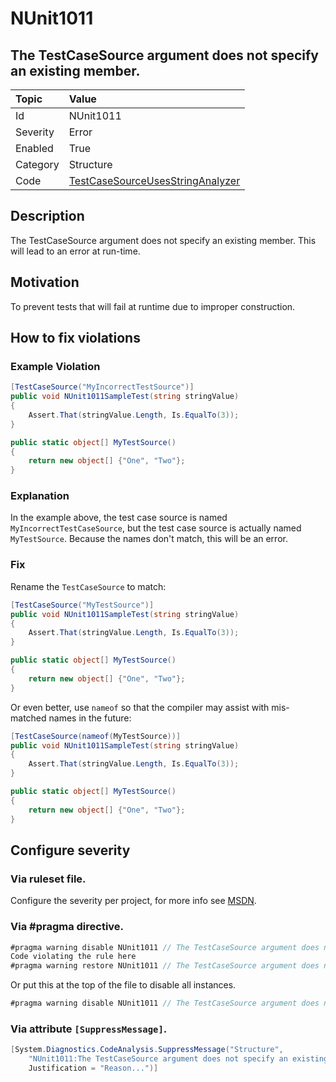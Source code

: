 # NUnit1011
## The TestCaseSource argument does not specify an existing member.

| Topic    | Value
| :--      | :--
| Id       | NUnit1011
| Severity | Error
| Enabled  | True
| Category | Structure
| Code     | [TestCaseSourceUsesStringAnalyzer](https://github.com/nunit/nunit.analyzers/blob/master/src/nunit.analyzers/TestCaseSourceUsage/TestCaseSourceUsesStringAnalyzer.cs)


## Description

The TestCaseSource argument does not specify an existing member. This will lead to an error at run-time.

## Motivation

To prevent tests that will fail at runtime due to improper construction.

## How to fix violations

### Example Violation

```csharp
[TestCaseSource("MyIncorrectTestSource")]
public void NUnit1011SampleTest(string stringValue)
{
    Assert.That(stringValue.Length, Is.EqualTo(3));
}

public static object[] MyTestSource()
{
    return new object[] {"One", "Two"};
}
```

### Explanation

In the example above, the test case source is named `MyIncorrectTestCaseSource`, but the test case source is actually named `MyTestSource`. Because the names don't match, this will be an error.

### Fix

Rename the `TestCaseSource` to match:

```csharp
[TestCaseSource("MyTestSource")]
public void NUnit1011SampleTest(string stringValue)
{
    Assert.That(stringValue.Length, Is.EqualTo(3));
}

public static object[] MyTestSource()
{
    return new object[] {"One", "Two"};
}
```

Or even better, use `nameof` so that the compiler may assist with mis-matched names in the future:

```csharp
[TestCaseSource(nameof(MyTestSource))]
public void NUnit1011SampleTest(string stringValue)
{
    Assert.That(stringValue.Length, Is.EqualTo(3));
}

public static object[] MyTestSource()
{
    return new object[] {"One", "Two"};
}
```

<!-- start generated config severity -->
## Configure severity

### Via ruleset file.

Configure the severity per project, for more info see [MSDN](https://msdn.microsoft.com/en-us/library/dd264949.aspx).

### Via #pragma directive.
```C#
#pragma warning disable NUnit1011 // The TestCaseSource argument does not specify an existing member.
Code violating the rule here
#pragma warning restore NUnit1011 // The TestCaseSource argument does not specify an existing member.
```

Or put this at the top of the file to disable all instances.
```C#
#pragma warning disable NUnit1011 // The TestCaseSource argument does not specify an existing member.
```

### Via attribute `[SuppressMessage]`.

```C#
[System.Diagnostics.CodeAnalysis.SuppressMessage("Structure", 
    "NUnit1011:The TestCaseSource argument does not specify an existing member.",
    Justification = "Reason...")]
```
<!-- end generated config severity -->
